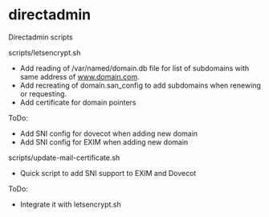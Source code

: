 # directadmin
Directadmin scripts


scripts/letsencrypt.sh

- Add reading of /var/named/domain.db file for list of subdomains with same address of www.domain.com.
- Add recreating of domain.san_config to add subdomains when renewing or requesting.
- Add certificate for domain pointers

ToDo:

- Add SNI config for dovecot when adding new domain
- Add SNI config for EXIM when adding new domain

scripts/update-mail-certificate.sh

- Quick script to add SNI support to EXIM and Dovecot

ToDo:

- Integrate it with letsencrypt.sh
